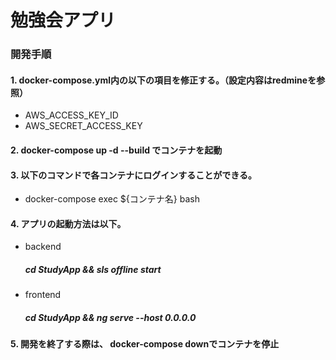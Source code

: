 # 勉強会アプリ
### 開発手順
#### 1. docker-compose.yml内の以下の項目を修正する。（設定内容はredmineを参照）
- AWS_ACCESS_KEY_ID
- AWS_SECRET_ACCESS_KEY
#### 2. docker-compose up -d --build でコンテナを起動
#### 3. 以下のコマンドで各コンテナにログインすることができる。
- docker-compose exec ${コンテナ名} bash
#### 4. アプリの起動方法は以下。
- backend
    ##### cd StudyApp && sls offline start
- frontend
    ##### cd StudyApp && ng serve --host 0.0.0.0
#### 5. 開発を終了する際は、 docker-compose downでコンテナを停止
